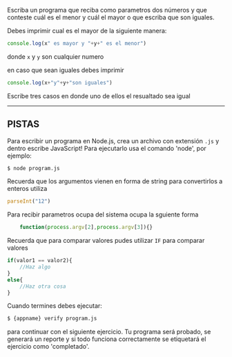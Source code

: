 Escriba un programa que reciba como parametros dos números y que conteste cuál es el menor y cuál el mayor o que escriba que son iguales.

Debes imprimir cual es el mayor de la siguiente manera:
```js
console.log(x" es mayor y "+y+" es el menor")
```
donde `x` y `y` son cualquier numero

en caso que sean iguales debes imprimir

```js
console.log(x+"y"+y+"son iguales")
```
Escribe tres casos en donde uno de ellos el resualtado sea igual

----------------------------------------------------------------------
## PISTAS

Para escribir un programa en Node.js, crea un archivo con extensión `.js` y dentro escribe JavaScript! Para ejecutarlo usa el comando 'node', por ejemplo:
```sh
$ node program.js
```

Recuerda que los argumentos vienen en forma de string para convertirlos a enteros utiliza
```js
parseInt("12")
```


Para recibir parametros ocupa del sistema ocupa  la sguiente forma

```js
    function(process.argv[2],process.argv[3]){}
```

Recuerda que  para comparar valores pudes utilizar  `IF` para comparar valores

```js
if(valor1 == valor2){
    //Haz algo
}
else{
    //Haz otra cosa
}

```

Cuando termines debes ejecutar:

```sh
$ {appname} verify program.js
```

para continuar con el siguiente ejercicio. Tu programa será probado, se generará un reporte y si todo funciona correctamente se etiquetará el ejercicio como 'completado'.